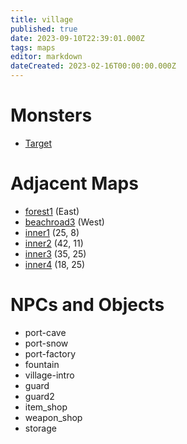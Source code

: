 ```yaml
---
title: village
published: true
date: 2023-09-10T22:39:01.000Z
tags: maps
editor: markdown
dateCreated: 2023-02-16T00:00:00.000Z
---
```



# Monsters
 * [Target](/monsters/target)

# Adjacent Maps
 * [forest1](/maps/forest1) (East)
 * [beachroad3](/maps/beachroad3) (West)
 * [inner1](/maps/inner1) (25, 8)
 * [inner2](/maps/inner2) (42, 11)
 * [inner3](/maps/inner3) (35, 25)
 * [inner4](/maps/inner4) (18, 25)

# NPCs and Objects
 * port-cave
 * port-snow
 * port-factory
 * fountain
 * village-intro
 * guard
 * guard2
 * item_shop
 * weapon_shop
 * storage
